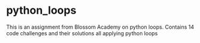 # python_loops
This is an assignment from Blossom Academy on python loops. Contains 14 code challenges and their solutions all applying python loops 
